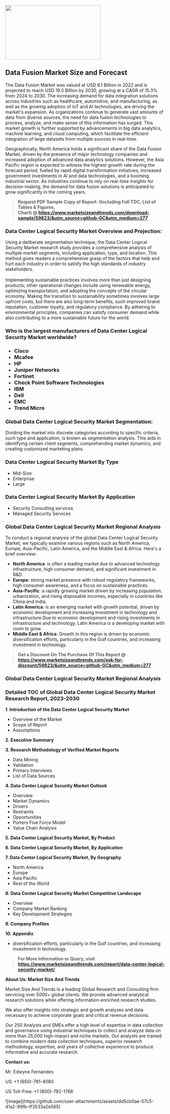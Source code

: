 <p><img class="alignnone size-medium wp-image-20088" src="https://ffe5etoiles.com/wp-content/uploads/2024/12/MST1-300x171.png" alt="" width="300" height="171" /></p><h2>Data Fusion Market Size and Forecast</h2><p>The Data Fusion Market was valued at USD 6.1 Billion in 2022 and is projected to reach USD 19.5 Billion by 2030, growing at a CAGR of 15.3% from 2024 to 2030. The increasing demand for data integration solutions across industries such as healthcare, automotive, and manufacturing, as well as the growing adoption of IoT and AI technologies, are driving the market's expansion. As organizations continue to generate vast amounts of data from diverse sources, the need for data fusion technologies to process, analyze, and make sense of this information has surged. This market growth is further supported by advancements in big data analytics, machine learning, and cloud computing, which facilitate the efficient integration of large datasets from multiple sources in real-time.</p><p>Geographically, North America holds a significant share of the Data Fusion Market, driven by the presence of major technology companies and increased adoption of advanced data analytics solutions. However, the Asia Pacific region is expected to witness the highest growth rate during the forecast period, fueled by rapid digital transformation initiatives, increased government investments in AI and data technologies, and a booming industrial sector. As industries continue to rely on real-time insights for decision-making, the demand for data fusion solutions is anticipated to grow significantly in the coming years.</p></p><blockquote id="" class=""><strong>Request PDF Sample Copy of Report: (Including Full TOC, List of Tables &amp; Figures, Chart)&nbsp;@&nbsp;<strong><a href="https://www.marketsizeandtrends.com/download-sample/59823/&utm_source=github-GC&utm_medium=277" target="_blank">https://www.marketsizeandtrends.com/download-sample/59823/&utm_source=github-GC&utm_medium=277</a></strong></strong></blockquote><h3 id="" class="">Data Center Logical Security Market&nbsp;Overview and Projection:</h3><p id="" class="">Using a deliberate segmentation technique, the Data Center Logical Security Market research study provides a comprehensive analysis of multiple market segments, including application, type, and location. This method gives readers a comprehensive grasp of the factors that help and hurt each industry in order to satisfy the high standards of industry stakeholders. <br /> <br />Implementing sustainable practices involves more than just designing products; other operational changes include using renewable energy, optimizing transportation, and adopting the concepts of the circular economy. Making the transition to sustainability sometimes involves large upfront costs, but there are also long-term benefits, such improved brand reputation, customer loyalty, and regulatory compliance. By adhering to environmental principles, companies can satisfy consumer demand while also contributing to a more sustainable future for the world.</p><h3 id="" class="">Who is the largest manufacturers of&nbsp;Data Center Logical Security Market worldwide?</h3><h3 class=""><p><ul><li>Cisco </li><li> Mcafee </li><li> HP </li><li> Juniper Networks </li><li> Fortinet </li><li> Check Point Software Technologies </li><li> IBM </li><li> Dell </li><li> EMC </li><li> Trend Micro</li></ul></p></h3><h3 id="" class="">Global&nbsp;Data Center Logical Security Market Segmentation:</h3><p id="" class="">Dividing the market into discrete categories according to specific criteria, such type and application, is known as segmentation analysis. This aids in identifying certain client segments, comprehending market dynamics, and creating customized marketing plans.</p><h3 id="" class="">Data Center Logical Security Market&nbsp;By Type</h3><p><p><ul><li>Mid-Size </li><li> Enterprise </li><li> Large</p></li></ul></p></p><h3 id="" class="">Data Center Logical Security Market&nbsp;By Application</h3><p class=""><p><ul><li>Security Consulting services </li><li> Managed Security Services</li></ul></p></p><h3 id="" class="">Global Data Center Logical Security Market Regional Analysis</h3><p id="" class="">To conduct a regional analysis of the global Data Center Logical Security Market, we typically examine various regions such as North America, Europe, Asia-Pacific, Latin America, and the Middle East &amp; Africa. Here's a brief overview:</p><ul><li><strong>North America</strong>: is often a leading market due to advanced technology infrastructure, high consumer demand, and significant investment in R&amp;D.</li><li><strong>Europe</strong>: strong market presence with robust regulatory frameworks, high consumer awareness, and a focus on sustainable practices.</li><li><strong>Asia-Pacific</strong>: a rapidly growing market driven by increasing population, urbanization, and rising disposable incomes, especially in countries like China and India.</li><li><strong>Latin America</strong>: is an emerging market with growth potential, driven by economic development and increasing investment in technology and infrastructure.Due to economic development and rising investments in infrastructure and technology, Latin America is a developing market with room to grow.</li><li><strong>Middle East &amp; Africa</strong>: Growth in this region is driven by economic diversification efforts, particularly in the Gulf countries, and increasing investment in technology.</li></ul><blockquote id="" class=""><strong>Get a Discount On The Purchase Of This Report @ <strong><a href="https://www.marketsizeandtrends.com/ask-for-discount/59823/&utm_source=github-GC&utm_medium=277" target="_blank">https://www.marketsizeandtrends.com/ask-for-discount/59823/&utm_source=github-GC&utm_medium=277</a></strong></strong></blockquote><h3 id="" class="">Global Data Center Logical Security Market Regional Analysis</h3><h3 id="" class="">Detailed TOC of Global Data Center Logical Security Market Research Report, 2023-2030</h3><p id="" class=""><strong>1. Introduction of the Data Center Logical Security Market</strong></p><ul><li>Overview of the Market</li><li>Scope of Report</li><li>Assumptions</li></ul><p id="" class=""><strong>2. Executive Summary</strong></p><p id="" class=""><strong>3. Research Methodology of Verified Market Reports</strong></p><ul><li>Data Mining</li><li>Validation</li><li>Primary Interviews</li><li>List of Data Sources</li></ul><p id="" class=""><strong>4. Data Center Logical Security Market Outlook</strong></p><ul><li>Overview</li><li>Market Dynamics</li><li>Drivers</li><li>Restraints</li><li>Opportunities</li><li>Porters Five Force Model</li><li>Value Chain Analysis</li></ul><p id="" class=""><strong>5. Data Center Logical Security Market, By Product</strong></p><p id="" class=""><strong>6. Data Center Logical Security Market, By Application</strong></p><p id="" class=""><strong>7. Data Center Logical Security Market, By Geography</strong></p><ul><li>North America</li><li>Europe</li><li>Asia Pacific</li><li>Rest of the World</li></ul><p id="" class=""><strong>8. Data Center Logical Security Market Competitive Landscape</strong></p><ul><li>Overview</li><li>Company Market Ranking</li><li>Key Development Strategies</li></ul><p id="" class=""><strong>9. Company Profiles</strong></p><p id="" class=""><strong>10. Appendix</strong></p><ul><li>diversification efforts, particularly in the Gulf countries, and increasing investment in technology.</li></ul><blockquote id="" class=""><strong>For More Information or Query, visit <strong><strong><a href="https://www.marketsizeandtrends.com/report/data-center-logical-security-market/" target="_blank">https://www.marketsizeandtrends.com/report/data-center-logical-security-market/</a></strong></strong></strong></blockquote><p id="" class=""><strong>About Us: Market Size And Trends</strong></p><p id="" class="">Market Size And Trends is a leading Global Research and Consulting firm servicing over 5000+ global clients. We provide advanced analytical research solutions while offering information-enriched research studies.</p><p id="" class="">We also offer insights into strategic and growth analyses and data necessary to achieve corporate goals and critical revenue decisions.</p><p id="" class="">Our 250 Analysts and SMEs offer a high level of expertise in data collection and governance using industrial techniques to collect and analyze data on more than 25,000 high-impact and niche markets. Our analysts are trained to combine modern data collection techniques, superior research methodology, expertise, and years of collective experience to produce informative and accurate research.</p><p id="" class=""><strong>Contact us:</strong></p><p id="" class="">Mr. Edwyne Fernandes</p><p id="" class="">US: +1 (650)-781-4080</p><p id="" class="">US Toll-Free: +1 (800)-782-1768</p>
![image](https://github.com/user-attachments/assets/dd5cb0ae-57c5-41a2-99fb-ff3533a2e565)

